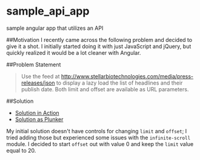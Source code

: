# sample_api_app
sample angular app that utilizes an API

##Motivation
I recently came across the following problem and decided to give it a shot. I initially started doing it with just JavaScript and jQuery, but quickly realized it would be a lot cleaner with Angular.

##Problem Statement
>Use the feed at http://www.stellarbiotechnologies.com/media/press-releases/json to display a lazy load the list of headlines and their publish date. Both limit and offset are available as URL parameters.

##Solution
* [Solution in Action](http://run.plnkr.co/plunks/fLiEyT2JMbfObKhhFxn6/)
* [Solution as Plunker](http://plnkr.co/edit/fLiEyT2JMbfObKhhFxn6?p=info)

My initial solution doesn't have controls for changing `limit` and `offset`; I tried adding those but experienced some issues with the `infinite-scroll` module. I decided to start `offset` out with value 0 and keep the `limit` value equal to 20.
